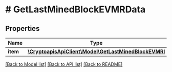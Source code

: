 # # GetLastMinedBlockEVMRData

## Properties

Name | Type | Description | Notes
------------ | ------------- | ------------- | -------------
**item** | [**\CryptoapisApiClient\Model\GetLastMinedBlockEVMRI**](GetLastMinedBlockEVMRI.md) |  |

[[Back to Model list]](../../README.md#models) [[Back to API list]](../../README.md#endpoints) [[Back to README]](../../README.md)

